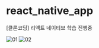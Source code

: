 # react_native_app
[클론코딩] 리액트 네이티브 학습 진행중

![01](https://user-images.githubusercontent.com/68801887/208040973-49328256-1849-4c73-9678-c31f3c6b850d.png)
![02](https://user-images.githubusercontent.com/68801887/208105355-c5f8952a-b5dc-4445-b8e9-93e398c68e53.png)
